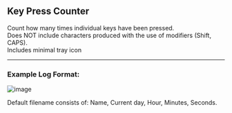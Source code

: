 ## Key Press Counter

Count how many times individual keys have been pressed.<br>
Does NOT include characters produced with the use of modifiers (Shift, CAPS).<br>
Includes minimal tray icon

---
### Example Log Format:
![image](https://github.com/eastoid/key-press-counter/assets/82464360/c51f4646-56b7-4de4-a5d5-d685f6818aca)

Default filename consists of: Name, Current day, Hour, Minutes, Seconds.
